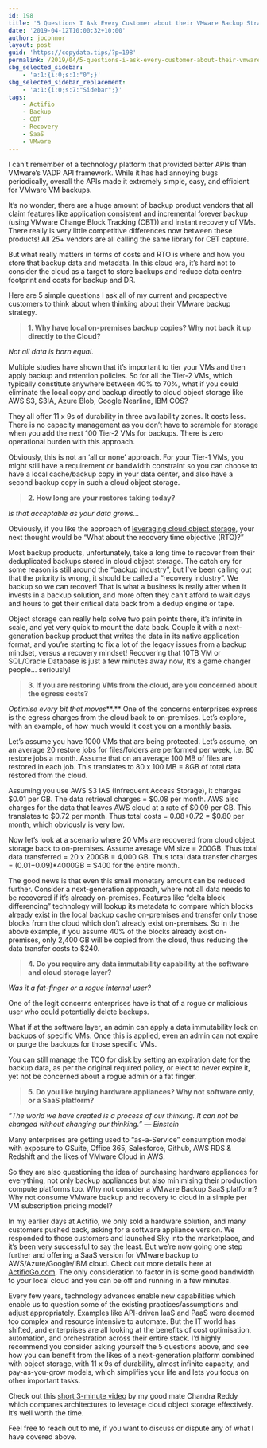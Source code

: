 ```yaml
---
id: 198
title: '5 Questions I Ask Every Customer about their VMware Backup Strategy'
date: '2019-04-12T10:00:32+10:00'
author: joconnor
layout: post
guid: 'https://copydata.tips/?p=198'
permalink: /2019/04/5-questions-i-ask-every-customer-about-their-vmware-backup-strategy/
sbg_selected_sidebar:
    - 'a:1:{i:0;s:1:"0";}'
sbg_selected_sidebar_replacement:
    - 'a:1:{i:0;s:7:"Sidebar";}'
tags:
    - Actifio
    - Backup
    - CBT
    - Recovery
    - SaaS
    - VMware
---
```


I can’t remember of a technology platform that provided better APIs than VMware’s VADP API framework. While it has had annoying bugs periodically, overall the APIs made it extremely simple, easy, and efficient for VMware VM backups.

It’s no wonder, there are a huge amount of backup product vendors that all claim features like application consistent and incremental forever backup (using VMware Change Block Tracking (CBT)) and instant recovery of VMs. There really is very little competitive differences now between these products! All 25+ vendors are all calling the same library for CBT capture.

But what really matters in terms of costs and RTO is where and how you store that backup data and metadata. In this cloud era, it’s hard not to consider the cloud as a target to store backups and reduce data centre footprint and costs for backup and DR.

Here are 5 simple questions I ask all of my current and prospective customers to think about when thinking about their VMware backup strategy.

> **1. Why have local on-premises backup copies? Why not back it up directly to the Cloud?**

*Not all data is born equal*.

Multiple studies have shown that it’s important to tier your VMs and then apply backup and retention policies. So for all the Tier-2 VMs, which typically constitute anywhere between 40% to 70%, what if you could eliminate the local copy and backup directly to cloud object storage like AWS S3, S3IA, Azure Blob, Google Nearline, IBM COS?

They all offer 11 x 9s of durability in three availability zones. It costs less. There is no capacity management as you don’t have to scramble for storage when you add the next 100 Tier-2 VMs for backups. There is zero operational burden with this approach.

Obviously, this is not an ‘all or none’ approach. For your Tier-1 VMs, you might still have a requirement or bandwidth constraint so you can choose to have a local cache/backup copy in your data center, and also have a second backup copy in such a cloud object storage.

> **2. How long are your restores taking today?**

*Is that acceptable as your data grows…*

Obviously, if you like the approach of [leveraging cloud object storage](https://www.actifio.com/company/blog/post/backup-to-the-cloud-object-storage-actifio-vs-others/), your next thought would be “What about the recovery time objective (RTO)?”

Most backup products, unfortunately, take a long time to recover from their deduplicated backups stored in cloud object storage. The catch cry for some reason is still around the “backup industry”, but I’ve been calling out that the priority is wrong, it should be called a “recovery industry”. We backup so we can recover! That is what a business is really after when it invests in a backup solution, and more often they can’t afford to wait days and hours to get their critical data back from a dedup engine or tape.

Object storage can really help solve two pain points there, it’s infinite in scale, and yet very quick to mount the data back. Couple it with a next-generation backup product that writes the data in its native application format, and you’re starting to fix a lot of the legacy issues from a backup mindset, versus a recovery mindset! Recovering that 10TB VM or SQL/Oracle Database is just a few minutes away now, It’s a game changer people… seriously!

> **3. If you are restoring VMs from the cloud, are you concerned about the egress costs?**

*Optimise every bit that moves***.** One of the concerns enterprises express is the egress charges from the cloud back to on-premises. Let’s explore, with an example, of how much would it cost you on a monthly basis.

Let’s assume you have 1000 VMs that are being protected. Let’s assume, on an average 20 restore jobs for files/folders are performed per week, i.e. 80 restore jobs a month. Assume that on an average 100 MB of files are restored in each job. This translates to 80 x 100 MB = 8GB of total data restored from the cloud.

Assuming you use AWS S3 IAS (Infrequent Access Storage), it charges $0.01 per GB. The data retrieval charges = $0.08 per month. AWS also charges for the data that leaves AWS cloud at a rate of $0.09 per GB. This translates to $0.72 per month. Thus total costs = $0.08+$0.72 = $0.80 per month, which obviously is very low.

Now let’s look at a scenario where 20 VMs are recovered from cloud object storage back to on-premises. Assume average VM size = 200GB. Thus total data transferred = 20 x 200GB = 4,000 GB. Thus total data transfer charges = ($0.01+$0.09)\*4000GB = $400 for the entire month.

The good news is that even this small monetary amount can be reduced further. Consider a next-generation approach, where not all data needs to be recovered if it’s already on-premises. Features like “delta block differencing” technology will lookup its metadata to compare which blocks already exist in the local backup cache on-premises and transfer only those blocks from the cloud which don’t already exist on-premises. So in the above example, if you assume 40% of the blocks already exist on-premises, only 2,400 GB will be copied from the cloud, thus reducing the data transfer costs to $240.

> **4. Do you require any data immutability capability at the software and cloud storage layer?**

*Was it a fat-finger or a rogue internal user?*

One of the legit concerns enterprises have is that of a rogue or malicious user who could potentially delete backups.

What if at the software layer, an admin can apply a data immutability lock on backups of specific VMs. Once this is applied, even an admin can not expire or purge the backups for those specific VMs.

You can still manage the TCO for disk by setting an expiration date for the backup data, as per the original required policy, or elect to never expire it, yet not be concerned about a rogue admin or a fat finger.

> **5. Do you like buying hardware appliances? Why not software only, or a SaaS platform?**

*“The world we have created is a process of our thinking. It can not be changed without changing our thinking.” — Einstein*

Many enterprises are getting used to “as-a-Service” consumption model with exposure to GSuite, Office 365, Salesforce, Github, AWS RDS &amp; Redshift and the likes of VMware Cloud in AWS.

So they are also questioning the idea of purchasing hardware appliances for everything, not only backup appliances but also minimising their production compute platforms too. Why not consider a VMware Backup SaaS platform? Why not consume VMware backup and recovery to cloud in a simple per VM subscription pricing model?

In my earlier days at Actifio, we only sold a hardware solution, and many customers pushed back, asking for a software appliance version. We responded to those customers and launched Sky into the marketplace, and it’s been very successful to say the least. But we’re now going one step further and offering a SaaS version for VMware backup to AWS/Azure/Google/IBM cloud. Check out more details here at [ActifioGo.com](https://actifiogo.com/). The only consideration to factor in is some good bandwidth to your local cloud and you can be off and running in a few minutes.

Every few years, technology advances enable new capabilities which enable us to question some of the existing practices/assumptions and adjust appropriately. Examples like API-driven IaaS and PaaS were deemed too complex and resource intensive to automate. But the IT world has shifted, and enterprises are all looking at the benefits of cost optimisation, automation, and orchestration across their entire stack. I’d highly recommend you consider asking yourself the 5 questions above, and see how you can benefit from the likes of a next-generation platform combined with object storage, with 11 x 9s of durability, almost infinite capacity, and pay-as-you-grow models, which simplifies your life and lets you focus on other important tasks.

Check out this [short 3-minute video](https://www.youtube.com/watch?v=e5hNCtb-Bk0) by my good mate Chandra Reddy which compares architectures to leverage cloud object storage effectively. It’s well worth the time.

Feel free to reach out to me, if you want to discuss or dispute any of what I have covered above.
